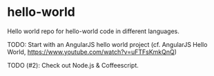 # hello-world
Hello world repo for hello-world code in different languages.

TODO: Start with an AngularJS hello world project (cf. AngularJS Hello World, https://www.youtube.com/watch?v=uFTFsKmkQnQ)

TODO (#2): Check out Node.js & Coffeescript.
